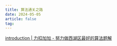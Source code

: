 ```yaml
---
title: 算法通关之路
date: 2024-05-05
article: false
tag:
---
```


[introduction | 力扣加加 - 努力做西湖区最好的算法题解](https://leetcode-solution-leetcode-pp.gitbook.io/leetcode-solution)

